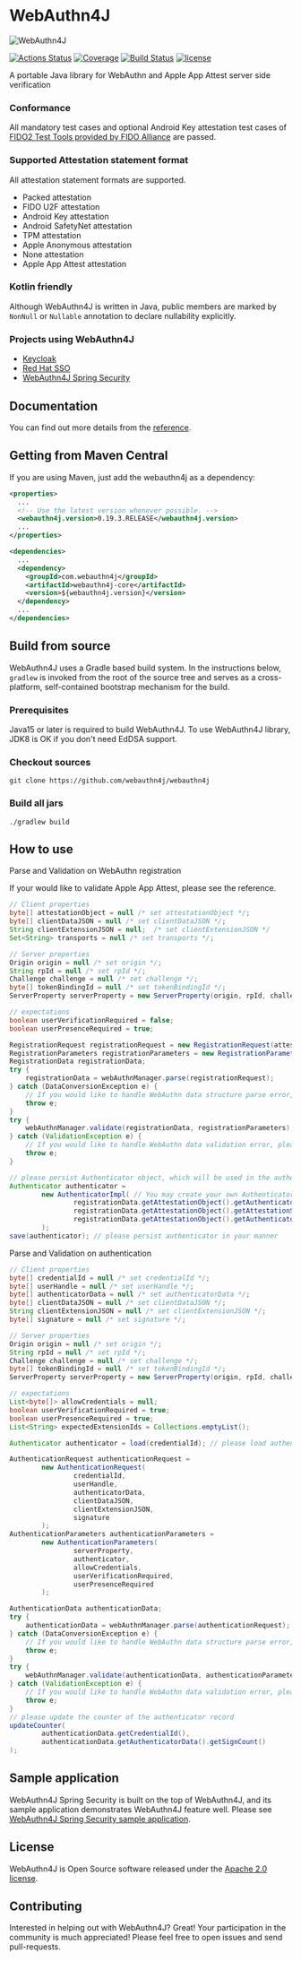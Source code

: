 # WebAuthn4J

![WebAuthn4J](./docs/image/logo.png)

[![Actions Status](https://github.com/webauthn4j/webauthn4j/workflows/CI/badge.svg)](https://github.com/webauthn4j/webauthn4j/actions)
[![Coverage](https://sonarcloud.io/api/project_badges/measure?project=webauthn4j&metric=coverage)](https://sonarcloud.io/dashboard?id=webauthn4j)
[![Build Status](https://img.shields.io/maven-central/v/com.webauthn4j/webauthn4j-core.svg)](https://search.maven.org/#search%7Cga%7C1%7Cwebauthn4j)
[![license](https://img.shields.io/github/license/webauthn4j/webauthn4j.svg)](https://github.com/webauthn4j/webauthn4j/blob/master/LICENSE.txt)

A portable Java library for WebAuthn and Apple App Attest server side verification

### Conformance

All mandatory test cases and optional Android Key attestation test cases of [FIDO2 Test Tools provided by FIDO Alliance](https://fidoalliance.org/certification/functional-certification/conformance/)
are passed.

### Supported Attestation statement format

All attestation statement formats are supported.

* Packed attestation
* FIDO U2F attestation
* Android Key attestation
* Android SafetyNet attestation
* TPM attestation
* Apple Anonymous attestation
* None attestation
* Apple App Attest attestation

### Kotlin friendly

Although WebAuthn4J is written in Java, public members are marked by `NonNull` or `Nullable` annotation 
to declare nullability explicitly.

### Projects using WebAuthn4J

* [Keycloak](https://www.keycloak.org/)
* [Red Hat SSO](https://access.redhat.com/documentation/en-us/red_hat_single_sign-on/7.4/)
* [WebAuthn4J Spring Security](https://github.com/webauthn4j/webauthn4j-spring-security)

## Documentation

You can find out more details from the [reference](https://webauthn4j.github.io/webauthn4j/en/).

## Getting from Maven Central

If you are using Maven, just add the webauthn4j as a dependency:

```xml
<properties>
  ...
  <!-- Use the latest version whenever possible. -->
  <webauthn4j.version>0.19.3.RELEASE</webauthn4j.version>
  ...
</properties>

<dependencies>
  ...
  <dependency>
    <groupId>com.webauthn4j</groupId>
    <artifactId>webauthn4j-core</artifactId>
    <version>${webauthn4j.version}</version>
  </dependency>
  ...
</dependencies>
```


## Build from source

WebAuthn4J uses a Gradle based build system.
In the instructions below, `gradlew` is invoked from the root of the source tree and serves as a cross-platform,
self-contained bootstrap mechanism for the build.

### Prerequisites

Java15 or later is required to build WebAuthn4J.
To use WebAuthn4J library, JDK8 is OK if you don't need EdDSA support.

### Checkout sources

```
git clone https://github.com/webauthn4j/webauthn4j
```

### Build all jars

```
./gradlew build
```

## How to use

Parse and Validation on WebAuthn registration

If your would like to validate Apple App Attest, please see the reference.

```java 
// Client properties
byte[] attestationObject = null /* set attestationObject */;
byte[] clientDataJSON = null /* set clientDataJSON */;
String clientExtensionJSON = null;  /* set clientExtensionJSON */
Set<String> transports = null /* set transports */;

// Server properties
Origin origin = null /* set origin */;
String rpId = null /* set rpId */;
Challenge challenge = null /* set challenge */;
byte[] tokenBindingId = null /* set tokenBindingId */;
ServerProperty serverProperty = new ServerProperty(origin, rpId, challenge, tokenBindingId);

// expectations
boolean userVerificationRequired = false;
boolean userPresenceRequired = true;

RegistrationRequest registrationRequest = new RegistrationRequest(attestationObject, clientDataJSON, clientExtensionJSON, transports);
RegistrationParameters registrationParameters = new RegistrationParameters(serverProperty, userVerificationRequired, userPresenceRequired);
RegistrationData registrationData;
try {
    registrationData = webAuthnManager.parse(registrationRequest);
} catch (DataConversionException e) {
    // If you would like to handle WebAuthn data structure parse error, please catch DataConversionException
    throw e;
}
try {
    webAuthnManager.validate(registrationData, registrationParameters);
} catch (ValidationException e) {
    // If you would like to handle WebAuthn data validation error, please catch ValidationException
    throw e;
}

// please persist Authenticator object, which will be used in the authentication process.
Authenticator authenticator =
        new AuthenticatorImpl( // You may create your own Authenticator implementation to save friendly authenticator name
                registrationData.getAttestationObject().getAuthenticatorData().getAttestedCredentialData(),
                registrationData.getAttestationObject().getAttestationStatement(),
                registrationData.getAttestationObject().getAuthenticatorData().getSignCount()
        );
save(authenticator); // please persist authenticator in your manner
```

Parse and Validation on authentication
```java 
// Client properties
byte[] credentialId = null /* set credentialId */;
byte[] userHandle = null /* set userHandle */;
byte[] authenticatorData = null /* set authenticatorData */;
byte[] clientDataJSON = null /* set clientDataJSON */;
String clientExtensionJSON = null /* set clientExtensionJSON */;
byte[] signature = null /* set signature */;

// Server properties
Origin origin = null /* set origin */;
String rpId = null /* set rpId */;
Challenge challenge = null /* set challenge */;
byte[] tokenBindingId = null /* set tokenBindingId */;
ServerProperty serverProperty = new ServerProperty(origin, rpId, challenge, tokenBindingId);

// expectations
List<byte[]> allowCredentials = null;
boolean userVerificationRequired = true;
boolean userPresenceRequired = true;
List<String> expectedExtensionIds = Collections.emptyList();

Authenticator authenticator = load(credentialId); // please load authenticator object persisted in the registration process in your manner

AuthenticationRequest authenticationRequest =
        new AuthenticationRequest(
                credentialId,
                userHandle,
                authenticatorData,
                clientDataJSON,
                clientExtensionJSON,
                signature
        );
AuthenticationParameters authenticationParameters =
        new AuthenticationParameters(
                serverProperty,
                authenticator,
                allowCredentials,
                userVerificationRequired,
                userPresenceRequired
        );

AuthenticationData authenticationData;
try {
    authenticationData = webAuthnManager.parse(authenticationRequest);
} catch (DataConversionException e) {
    // If you would like to handle WebAuthn data structure parse error, please catch DataConversionException
    throw e;
}
try {
    webAuthnManager.validate(authenticationData, authenticationParameters);
} catch (ValidationException e) {
    // If you would like to handle WebAuthn data validation error, please catch ValidationException
    throw e;
}
// please update the counter of the authenticator record
updateCounter(
        authenticationData.getCredentialId(),
        authenticationData.getAuthenticatorData().getSignCount()
);
```

## Sample application

WebAuthn4J Spring Security is built on the top of WebAuthn4J, and its sample application demonstrates WebAuthn4J feature well.
Please see [WebAuthn4J Spring Security sample application](https://github.com/webauthn4j/webauthn4j-spring-security).

## License

WebAuthn4J is Open Source software released under the
[Apache 2.0 license](http://www.apache.org/licenses/LICENSE-2.0.html).

## Contributing

Interested in helping out with WebAuthn4J? Great! Your participation in the community is much appreciated!
Please feel free to open issues and send pull-requests.
